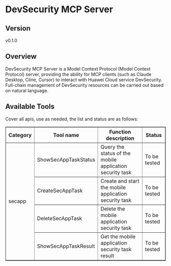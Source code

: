 # DevSecurity MCP Server


## Version
v0.1.0

## Overview

DevSecurity MCP Server is a Model Context Protocol (Model Context Protocol) server, providing the ability for MCP clients (such as Claude Desktop, Cline, Cursor) to interact with Huawei Cloud service DevSecurity. Full-chain management of DevSecurity resources can be carried out based on natural language.

## Available Tools
Cover all apis, use as needed, the list and status are as follows:

<html> 
<head></head> 
<body> 
<table border="1" cellspacing="0" cellpadding="5"> 
<tbody> 
<tr> 
<th>Category</th> 
<th>Tool name</th> 
<th>Function description</th> 
<th>Status</th> 
</tr> 
<tr> 
<td rowspan="4">secapp</td> <td>ShowSecAppTaskStatus</td>
<td>Query the status of the mobile application security task</td>
<td>To be tested</td>
</tr>
<tr>
<td>CreateSecAppTask</td>
<td>Create and start the mobile application security task</td>
<td>To be tested</td>
</tr>
<tr>
<td>DeleteSecAppTask</td>
<td>Delete the mobile application security task</td>
<td>To be tested</td>
</tr>
<tr>
<td>ShowSecAppTaskResult</td>
<td>Get the mobile application security task result</td>
<td>To be tested</td>
</tr>
</tbody>
</table>
</body>
</html>